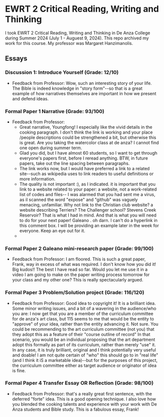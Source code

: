 # EWRT 2 Critical Reading, Writing and Thinking
I took EWRT 2 Critical Reading, Writing and Thinking in De Anza College during Summer 2024 (July 1 - Auguest 9, 2024). This repo archived my work for this course.
My professor was Margaret Hanzimanolis.

## Essays
### Discussion 1: Introduce Yourself (Grade: 12/10)
* Feedback from Professor: Wow, such an interesting story of your life. The Bible is indeed knowledge in "story form"--so that is a great example of how narratives themselves are important in how we present and defend ideas.
### Formal Paper 1 Narrative (Grade: 93/100)
* Feedback from Professor:
  * Great narrative, Youngfong! I especially like the vivid details in the cooking paragraph. I don't think the link is working and your place /people descriptions could be strengthened a bit, but otherwise this is great. Are you taking the watercolor class at de anza? I cannot find one open during summer term.
  * Glad you did, but I have almost 60 students, so I want to get through everyone's papers first, before I reread anything. BTW, in future papers, take out the line spacing between paragraphs.
  * The link works now, but I would have preferred a link to a related site--such as wikipedia uses to link readers to useful definitions or more information.
  * The quality is not important :), as I indicated. it is important that you link to a website related to your paper: a website, not a work-related list of codes and files-- I was alarmed that you had sent me a virus, as iI scanned the word "expose" and "github" was vaguely menacing, unfamiliar. Why not link to the Christian club website? a website describing Terriers? The Challenger school? Stevens Creek Reservoir?
That is what I had in mind. And that is what you will need to do for your next paper! Galeano . oh darn. I can't do a hyperlink in this comment box. I will be providing an example later in the week for everyone. Keep an eye out for it.
  * 
### Formal Paper 2 Galeano mini-research paper (Grade: 99/100)
* Feedback from Professor: I am floored. This is such a great paper, Frank, way in excess of what was required. I don't know how you did it! Big kudos!! The best I have read so far. Would you let me use it in a video I am going to make on the paper writing process tomorrow for your class and my other one? This is really spectacularly argued.
### Formal Paper 3 Problem/Solution project (Grade: 116/120)
* Feedback from Professor: Good idea to copyright it! It is a brilliant idea. Some minor writing issues, and a bit of a wavering in the audience/who you are: I now get that you are a member of the curriculum committee for de anza's art class, but 115 seems to me that would be the entity to "approve" of your idea, rather than the entity advancing it. Not sure. You could be recommending to the art curriculum committee (not you) that they adopt this as a feature of their "course outline of record" In that scenario, you would be an individual proposing that the art department adopt this formally as part of its curriculum, rather than merely "use" it. In any case, it is truly brilliant, original and I think potentially very useful and doable! I am not quite certain of "who" this should go to in "real life" (and I think it iS a marketable idea)--but for the purposes of this project, the curriculum committee either as target audience or originator of idea is fine.
### Formal Paper 4 Transfer Essay OR Reflection (Grade: 98/100)
* Feedback from Professor: that's a really great first sentence, with the deferred "forte" idea. This is a good opening technique. I also love how you blended the cooking talents and experience with your work with De Anza students and Bible study. This is a fabulous essay, Frank!
